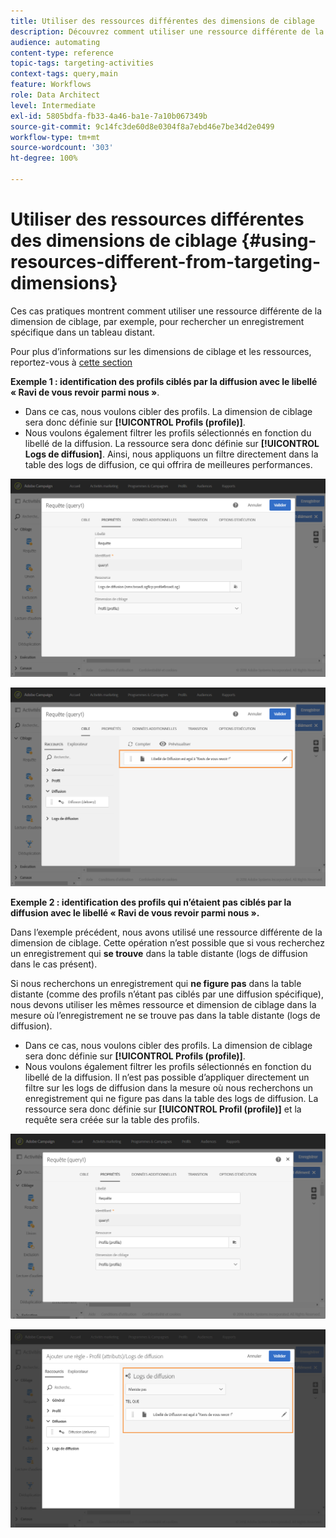 ```yaml
---
title: Utiliser des ressources différentes des dimensions de ciblage
description: Découvrez comment utiliser une ressource différente de la dimension de ciblage.
audience: automating
content-type: reference
topic-tags: targeting-activities
context-tags: query,main
feature: Workflows
role: Data Architect
level: Intermediate
exl-id: 5805bdfa-fb33-4a46-ba1e-7a10b067349b
source-git-commit: 9c14fc3de60d8e0304f8a7ebd46e7be34d2e0499
workflow-type: tm+mt
source-wordcount: '303'
ht-degree: 100%

---
```


# Utiliser des ressources différentes des dimensions de ciblage {#using-resources-different-from-targeting-dimensions}

Ces cas pratiques montrent comment utiliser une ressource différente de la dimension de ciblage, par exemple, pour rechercher un enregistrement spécifique dans un tableau distant.

Pour plus d’informations sur les dimensions de ciblage et les ressources, reportez-vous à [cette section](../../automating/using/query.md#targeting-dimensions-and-resources)

**Exemple 1 : identification des profils ciblés par la diffusion avec le libellé « Ravi de vous revoir parmi nous »**.

* Dans ce cas, nous voulons cibler des profils. La dimension de ciblage sera donc définie sur **[!UICONTROL Profils (profile)]**.
* Nous voulons également filtrer les profils sélectionnés en fonction du libellé de la diffusion. La ressource sera donc définie sur **[!UICONTROL Logs de diffusion]**. Ainsi, nous appliquons un filtre directement dans la table des logs de diffusion, ce qui offrira de meilleures performances.

![](assets/targeting_dimension6.png)

![](assets/targeting_dimension7.png)

**Exemple 2 : identification des profils qui n’étaient pas ciblés par la diffusion avec le libellé « Ravi de vous revoir parmi nous ».**

Dans l’exemple précédent, nous avons utilisé une ressource différente de la dimension de ciblage. Cette opération n’est possible que si vous recherchez un enregistrement qui **se trouve** dans la table distante (logs de diffusion dans le cas présent).

Si nous recherchons un enregistrement qui **ne figure pas** dans la table distante (comme des profils n’étant pas ciblés par une diffusion spécifique), nous devons utiliser les mêmes ressource et dimension de ciblage dans la mesure où l’enregistrement ne se trouve pas dans la table distante (logs de diffusion).

* Dans ce cas, nous voulons cibler des profils. La dimension de ciblage sera donc définie sur **[!UICONTROL Profils (profile)]**.
* Nous voulons également filtrer les profils sélectionnés en fonction du libellé de la diffusion. Il n’est pas possible d’appliquer directement un filtre sur les logs de diffusion dans la mesure où nous recherchons un enregistrement qui ne figure pas dans la table des logs de diffusion. La ressource sera donc définie sur **[!UICONTROL Profil (profile)]** et la requête sera créée sur la table des profils.

![](assets/targeting_dimension8.png)

![](assets/targeting_dimension9.png)
